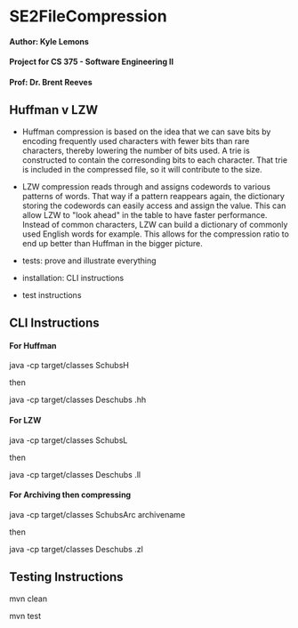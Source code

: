 # SE2FileCompression
#### Author: Kyle Lemons
#### Project for CS 375 - Software Engineering II
#### Prof: Dr. Brent Reeves



## Huffman v LZW
- Huffman compression is based on the idea that we can save bits by encoding frequently used characters with fewer bits than rare characters, thereby lowering the number of bits used. A trie is constructed to contain the corresonding bits to each character. That trie is included in the compressed file, so it will contribute to the size.
- LZW compression reads through and assigns codewords to various patterns of words. That way if a pattern reappears again, the dictionary storing the codewords can easily access and assign the value. This can allow LZW to "look ahead" in the table to have faster performance. Instead of common characters, LZW can build a dictionary of commonly used English words for example. This allows for the compression ratio to end up better than Huffman in the bigger picture.

- tests: prove and illustrate everything
- installation: CLI instructions
- test instructions


## CLI Instructions

#### For Huffman
java -cp target/classes SchubsH <filename>

then

java -cp target/classes Deschubs <filename>.hh

#### For LZW
java -cp target/classes SchubsL <filename>

then

java -cp target/classes Deschubs <filename>.ll

#### For Archiving then compressing
java -cp target/classes SchubsArc archivename <filename>

then

java -cp target/classes Deschubs <archivename>.zl

## Testing Instructions

mvn clean

mvn test
